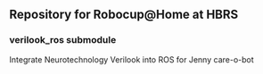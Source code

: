 ## Repository for Robocup@Home at HBRS

### verilook_ros submodule

Integrate Neurotechnology Verilook into ROS for Jenny care-o-bot


